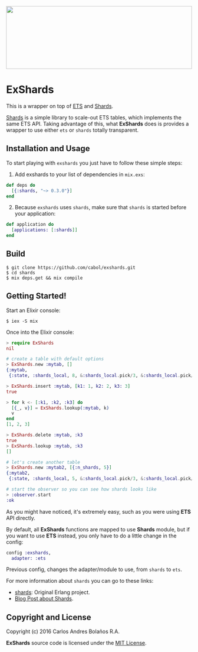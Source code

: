 <img src="http://38.media.tumblr.com/db32471b7c8870cbb0b2cc173af283bb/tumblr_inline_nm9x9u6u261rw7ney_540.gif" height="170" width="100%" />


# ExShards

This is a wrapper on top of [ETS](http://erlang.org/doc/man/ets.html) and [Shards](https://github.com/cabol/shards).

[Shards](https://github.com/cabol/shards) is a simple library to scale-out ETS tables, which implements the same ETS API.
Taking advantage of this, what **ExShards** does is provides a wrapper to use either `ets` or
`shards` totally transparent.


## Installation and Usage

To start playing with `exshards` you just have to follow these simple steps:

  1. Add exshards to your list of dependencies in `mix.exs`:

  ```elixir
  def deps do
    [{:shards, "~> 0.3.0"}]
  end
  ```

  2. Because `exshards` uses `shards`, make sure that `shards` is started before your application:

  ```elixir
  def application do
    [applications: [:shards]]
  end
  ```

## Build

    $ git clone https://github.com/cabol/exshards.git
    $ cd shards
    $ mix deps.get && mix compile


## Getting Started!

Start an Elixir console:

    $ iex -S mix

Once into the Elixir console:

```elixir
> require ExShards
nil

# create a table with default options
> ExShards.new :mytab, []
{:mytab,
 {:state, :shards_local, 8, &:shards_local.pick/3, &:shards_local.pick/3}}

> ExShards.insert :mytab, [k1: 1, k2: 2, k3: 3]
true

> for k <- [:k1, :k2, :k3] do        
  [{_, v}] = ExShards.lookup(:mytab, k)
  v
end
[1, 2, 3]

> ExShards.delete :mytab, :k3
true
> ExShards.lookup :mytab, :k3
[]

# let's create another table
> ExShards.new :mytab2, [{:n_shards, 5}]
{:mytab2,
 {:state, :shards_local, 5, &:shards_local.pick/3, &:shards_local.pick/3}}

# start the observer so you can see how shards looks like
> :observer.start
:ok
```

As you might have noticed, it's extremely easy, such as you were using **ETS** API directly.

By default, all **ExShards** functions are mapped to use **Shards** module, but if you want to use
**ETS** instead, you only have to do a little change in the config:

```elixir
config :exshards,
  adapter: :ets
```

Previous config, changes the adapter/module to use, from `shards` to `ets`.

For more information about `shards` you can go to these links:

 * [shards](https://github.com/cabol/shards): Original Erlang project.
 * [Blog Post about Shards](http://cabol.github.io/posts/2016/04/14/sharding-support-for-ets.html).


## Copyright and License

Copyright (c) 2016 Carlos Andres Bolaños R.A.

**ExShards** source code is licensed under the [MIT License](LICENSE.md).

